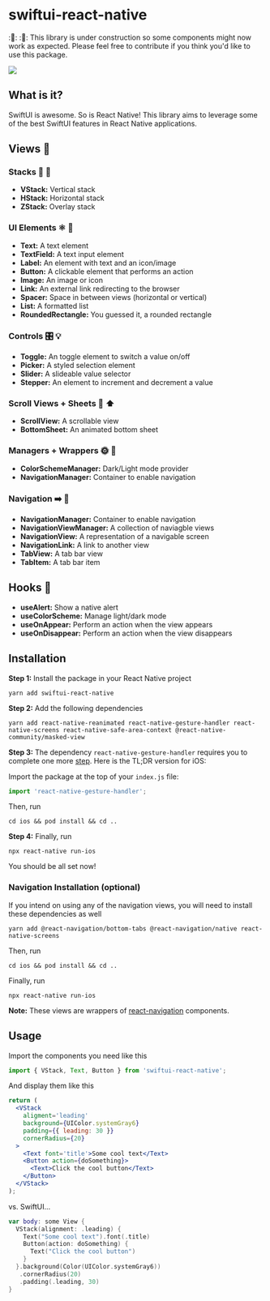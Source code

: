 # swiftui-react-native

::construction:: ::construction:: This library is under construction so some components might now work as expected. Please feel free to contribute if you think you'd like to use this package.

<img src="https://github.com/andrew-levy/swiftui-react-native/blob/master/assets/readme.png?raw=true" />

## What is it?

SwiftUI is awesome. So is React Native! This library aims to leverage some of the best SwiftUI features in React Native applications.

## Views :eyes:

### Stacks :pancakes: :abcd:

- **VStack:** Vertical stack
- **HStack:** Horizontal stack
- **ZStack:** Overlay stack

### UI Elements :atom_symbol: :iphone:

- **Text:** A text element
- **TextField:** A text input element
- **Label:** An element with text and an icon/image
- **Button:** A clickable element that performs an action
- **Image:** An image or icon
- **Link:** An external link redirecting to the browser
- **Spacer:** Space in between views (horizontal or vertical)
- **List:** A formatted list
- **RoundedRectangle:** You guessed it, a rounded rectangle

### Controls :control_knobs: :bulb:

- **Toggle:** An toggle element to switch a value on/off
- **Picker:** A styled selection element
- **Slider:** A slideable value selector
- **Stepper:** An element to increment and decrement a value

### Scroll Views + Sheets :scroll: :arrow_up:

- **ScrollView:** A scrollable view
- **BottomSheet:** An animated bottom sheet

### Managers + Wrappers :sun_with_face: :new_moon_with_face:

- **ColorSchemeManager:** Dark/Light mode provider
- **NavigationManager:** Container to enable navigation

### Navigation :arrow_right: :link:

- **NavigationManager:** Container to enable navigation
- **NavigationViewManager:** A collection of naviagble views
- **NavigationView:** A representation of a navigable screen
- **NavigationLink:** A link to another view
- **TabView:** A tab bar view
- **TabItem:** A tab bar item

## Hooks :fishing_pole_and_fish:

- **useAlert:** Show a native alert
- **useColorScheme:** Manage light/dark mode
- **useOnAppear:** Perform an action when the view appears
- **useOnDisappear:** Perform an action when the view disappears

## Installation

**Step 1:** Install the package in your React Native project

```console
yarn add swiftui-react-native
```

**Step 2:** Add the following dependencies

```console
yarn add react-native-reanimated react-native-gesture-handler react-native-screens react-native-safe-area-context @react-native-community/masked-view
```

**Step 3:** The dependency `react-native-gesture-handler` requires you to complete one more <a href='https://docs.swmansion.com/react-native-gesture-handler/docs/'>step</a>. Here is the TL;DR version for iOS:

Import the package at the top of your `index.js` file:

```javascript
import 'react-native-gesture-handler';
```

Then, run

```console
cd ios && pod install && cd ..
```

**Step 4:** Finally, run

```console
npx react-native run-ios
```

You should be all set now!

### Navigation Installation (optional)

If you intend on using any of the navigation views, you will need to install these dependencies as well

```console
yarn add @react-navigation/bottom-tabs @react-navigation/native react-native-screens
```

Then, run

```console
cd ios && pod install && cd ..
```

Finally, run

```console
npx react-native run-ios
```

**Note:** These views are wrappers of <a href="https://reactnavigation.org/docs/getting-started/">react-navigation</a> components.

## Usage

Import the components you need like this

```javascript
import { VStack, Text, Button } from 'swiftui-react-native';
```

And display them like this

```jsx
return (
  <VStack
    aligment='leading'
    background={UIColor.systemGray6}
    padding={{ leading: 30 }}
    cornerRadius={20}
  >
    <Text font='title'>Some cool text</Text>
    <Button action={doSomething}>
      <Text>Click the cool button</Text>
    </Button>
  </VStack>
);
```

vs. SwiftUI...

```swift
var body: some View {
  VStack(alignment: .leading) {
    Text("Some cool text").font(.title)
    Button(action: doSomething) {
      Text("Click the cool button")
    }
  }.background(Color(UIColor.systemGray6))
   .cornerRadius(20)
   .padding(.leading, 30)
}
```
